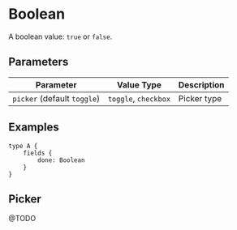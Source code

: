 # Boolean

A boolean value: `true` or `false`.

## Parameters

| Parameter                   | Value Type           | Description |
| --------------------------- | -------------------- | ----------- |
| `picker` (default `toggle`) | `toggle`, `checkbox` | Picker type |

## Examples

```otl
type A {
    fields {
        done: Boolean
    }
}
```

## Picker

@TODO
